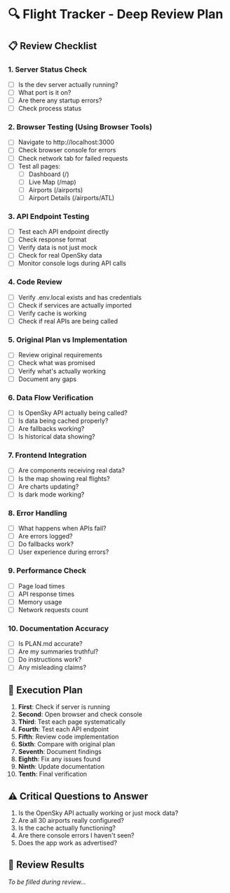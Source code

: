 # 🔍 Flight Tracker - Deep Review Plan

## 📋 Review Checklist

### 1. Server Status Check
- [ ] Is the dev server actually running?
- [ ] What port is it on?
- [ ] Are there any startup errors?
- [ ] Check process status

### 2. Browser Testing (Using Browser Tools)
- [ ] Navigate to http://localhost:3000
- [ ] Check browser console for errors
- [ ] Check network tab for failed requests
- [ ] Test all pages:
  - [ ] Dashboard (/)
  - [ ] Live Map (/map)
  - [ ] Airports (/airports)
  - [ ] Airport Details (/airports/ATL)

### 3. API Endpoint Testing
- [ ] Test each API endpoint directly
- [ ] Check response format
- [ ] Verify data is not just mock
- [ ] Check for real OpenSky data
- [ ] Monitor console logs during API calls

### 4. Code Review
- [ ] Verify .env.local exists and has credentials
- [ ] Check if services are actually imported
- [ ] Verify cache is working
- [ ] Check if real APIs are being called

### 5. Original Plan vs Implementation
- [ ] Review original requirements
- [ ] Check what was promised
- [ ] Verify what's actually working
- [ ] Document any gaps

### 6. Data Flow Verification
- [ ] Is OpenSky API actually being called?
- [ ] Is data being cached properly?
- [ ] Are fallbacks working?
- [ ] Is historical data showing?

### 7. Frontend Integration
- [ ] Are components receiving real data?
- [ ] Is the map showing real flights?
- [ ] Are charts updating?
- [ ] Is dark mode working?

### 8. Error Handling
- [ ] What happens when APIs fail?
- [ ] Are errors logged?
- [ ] Do fallbacks work?
- [ ] User experience during errors?

### 9. Performance Check
- [ ] Page load times
- [ ] API response times
- [ ] Memory usage
- [ ] Network requests count

### 10. Documentation Accuracy
- [ ] Is PLAN.md accurate?
- [ ] Are my summaries truthful?
- [ ] Do instructions work?
- [ ] Any misleading claims?

## 🎯 Execution Plan

1. **First**: Check if server is running
2. **Second**: Open browser and check console
3. **Third**: Test each page systematically
4. **Fourth**: Test each API endpoint
5. **Fifth**: Review code implementation
6. **Sixth**: Compare with original plan
7. **Seventh**: Document findings
8. **Eighth**: Fix any issues found
9. **Ninth**: Update documentation
10. **Tenth**: Final verification

## ⚠️ Critical Questions to Answer

1. Is the OpenSky API actually working or just mock data?
2. Are all 30 airports really configured?
3. Is the cache actually functioning?
4. Are there console errors I haven't seen?
5. Does the app work as advertised?

## 📝 Review Results

_To be filled during review..._

